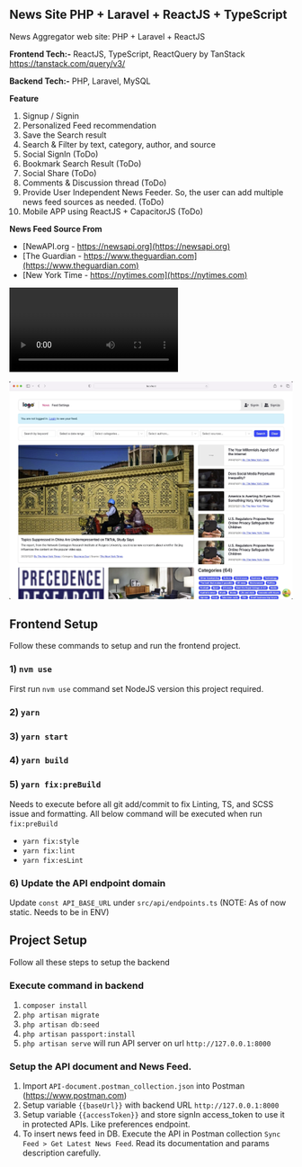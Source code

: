 ## News Site PHP + Laravel + ReactJS + TypeScript

News Aggregator web site: PHP + Laravel + ReactJS

**Frontend Tech:-** ReactJS, TypeScript, ReactQuery by TanStack https://tanstack.com/query/v3/

**Backend Tech:-** PHP, Laravel, MySQL

**Feature**
1) Signup / Signin
2) Personalized Feed recommendation
3) Save the Search result
4) Search & Filter by text, category, author, and source
5) Social SignIn (ToDo)
6) Bookmark Search Result (ToDo)
7) Social Share (ToDo)
8) Comments & Discussion thread (ToDo)
9) Provide User Independent News Feeder. So, the user can add multiple news feed sources as needed. (ToDo)
10) Mobile APP using ReactJS + CapacitorJS (ToDo)



**News Feed Source From**
- [NewAPI.org - https://newsapi.org](https://newsapi.org)
- [The Guardian - https://www.theguardian.com](https://www.theguardian.com)
- [New York Time - https://nytimes.com](https://nytimes.com)

![News Aggregator App Video](./video.mp4)

![App Home Page](./screenshot.png)

## Frontend Setup

Follow these commands to setup and run the frontend project.

### 1) `nvm use`

First run `nvm use` command set NodeJS version this project required.

### 2) `yarn`

### 3) `yarn start`

### 4) `yarn build`

### 5) `yarn fix:preBuild`

Needs to execute before all git add/commit to fix Linting, TS, and SCSS issue and formatting.
All below command will be executed when run `fix:preBuild`

- `yarn fix:style`
- `yarn fix:lint`
- `yarn fix:esLint`

### 6) Update the API endpoint domain

Update `const API_BASE_URL` under `src/api/endpoints.ts` (NOTE: As of now static. Needs to be in ENV)

## Project Setup

Follow all these steps to setup the backend

### Execute command in backend

1. `composer install`
2. `php artisan migrate`
3. `php artisan db:seed`
4. `php artisan passport:install`
5. `php artisan serve` will run API server on url `http://127.0.0.1:8000`

### Setup the API document and News Feed.

1. Import `API-document.postman_collection.json` into Postman (https://www.postman.com)
2. Setup variable `{{baseUrl}}` with backend URL `http://127.0.0.1:8000`
3. Setup variable `{{accessToken}}` and store signIn access_token to use it in protected APIs. Like preferences endpoint.
4. To insert news feed in DB. Execute the API in Postman collection `Sync Feed > Get Latest News Feed`. Read its documentation and params description carefully.
